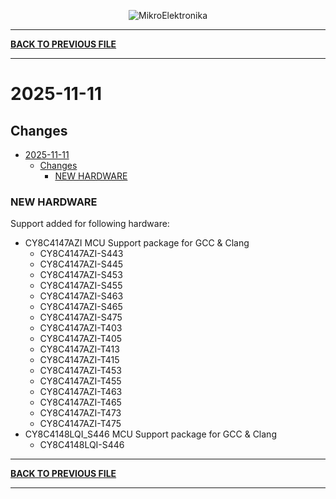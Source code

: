 <p align="center">
  <img src="http://www.mikroe.com/img/designs/beta/logo_small.png?raw=true" alt="MikroElektronika"/>
</p>

---

**[BACK TO PREVIOUS FILE](../changelog.md)**

---

# 2025-11-11

## Changes

- [2025-11-11](#2025-11-11)
  - [Changes](#changes)
    - [NEW HARDWARE](#new-hardware)

### NEW HARDWARE

Support added for following hardware:

+ CY8C4147AZI MCU Support package for GCC & Clang
  + CY8C4147AZI-S443
  + CY8C4147AZI-S445
  + CY8C4147AZI-S453
  + CY8C4147AZI-S455
  + CY8C4147AZI-S463
  + CY8C4147AZI-S465
  + CY8C4147AZI-S475
  + CY8C4147AZI-T403
  + CY8C4147AZI-T405
  + CY8C4147AZI-T413
  + CY8C4147AZI-T415
  + CY8C4147AZI-T453
  + CY8C4147AZI-T455
  + CY8C4147AZI-T463
  + CY8C4147AZI-T465
  + CY8C4147AZI-T473
  + CY8C4147AZI-T475
+ CY8C4148LQI_S446 MCU Support package for GCC & Clang
  + CY8C4148LQI-S446

---

**[BACK TO PREVIOUS FILE](../changelog.md)**

---
